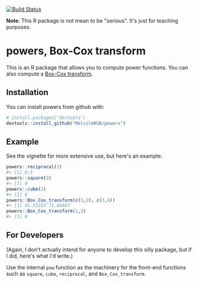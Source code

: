 
<!-- README.md is generated from README.Rmd. Please edit that file -->
[![Build Status](https://travis-ci.org/vincenzocoia/powers.svg?branch=master)](https://travis-ci.org/vincenzocoia/powers)

**Note**: This R package is not mean to be "serious". It's just for teaching purposes.

powers, Box-Cox transform
=========================

This is an R package that allows you to compute power functions. You can also compute a [Box-Cox transform](https://en.wikipedia.org/wiki/Power_transform#Box%E2%80%93Cox_transformation).

Installation
------------

You can install powers from github with:

``` r
# install.packages("devtools")
devtools::install_github("MalcolmNSB/powers")
```

Example
-------

See the vignette for more extensive use, but here's an example:

``` r
powers::reciprocal(2)
#> [1] 0.5
powers::square(2)
#> [1] 4
powers::cube(2)
#> [1] 8
powers::Box_Cox_transform(c(1,2), c(3,4))
#> [1] 41.33333 71.66667
powers::Box_Cox_transform(1,2)
#> [1] 0
```

For Developers
--------------

(Again, I don't actually intend for anyone to develop this silly package, but if I did, here's what I'd write.)

Use the internal `pow` function as the machinery for the front-end functions such as `square`, `cube`, `reciprocal`, and `Box_Cox_transform`.
